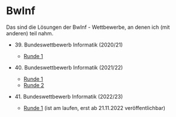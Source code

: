 # BwInf

Das sind die Lösungen der BwInf - Wettbewerbe, an denen ich (mit anderen) teil nahm.

* 39&#046; Bundeswettbewerb Informatik (2020/21)
	* [Runde 1](https://github.com/Tollpatsch314/BwInf/tree/39-Runde-1)

* 40&#046; Bundeswettbewerb Informatik (2021/22)
	* [Runde 1](https://github.com/Tollpatsch314/BwInf/tree/40-Runde-1)
	* [Runde 2](https://github.com/Tollpatsch314/BwInf/tree/40-Runde-2)

* 41&#046; Bundeswettbewerb Informatik (2022/23)
	* [Runde 1](https://github.com/Tollpatsch314/BwInf/tree/41-Runde-1) (ist am laufen, erst ab 21.11.2022 veröffentlichbar)
	
